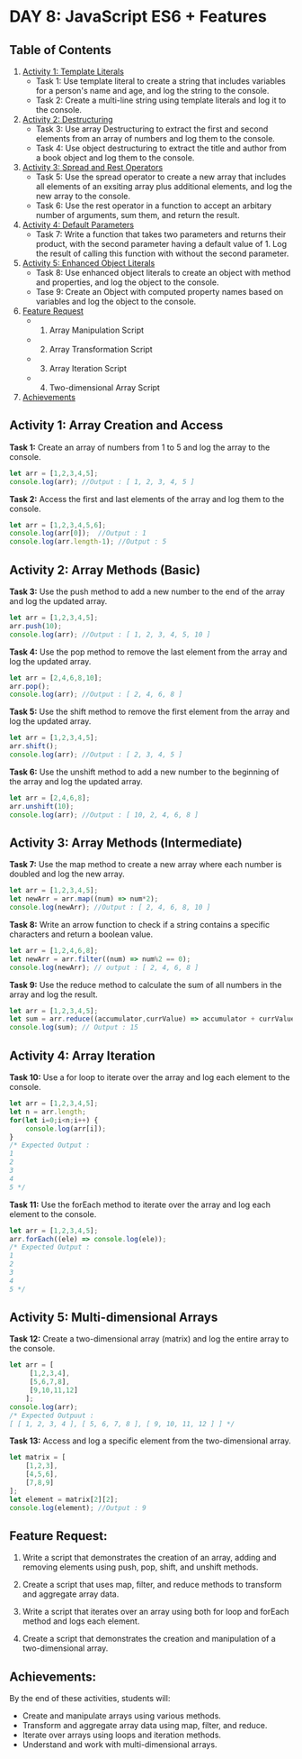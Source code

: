 
# DAY 8: JavaScript ES6 + Features

## Table of Contents

1. [Activity 1: Template Literals](#activity-1-template-literals)
   - Task 1: Use template literal to create a string that includes variables for a person's name and age, and log the string to the console.
   - Task 2: Create a multi-line string using template literals and log it to the console.
2. [Activity 2: Destructuring](#activity-2-destructuring)
   - Task 3: Use array Destructuring to extract the first and second elements from an array of numbers and log them to the console.
   - Task 4: Use object destructuring to extract the title and author from a book object and log them to the console.
3. [Activity 3: Spread and Rest Operators](#activity-3-spread-and-rest-operators)
   - Task 5: Use the spread operator to create a new array that includes all elements of an exsiting array plus additional elements, and log the new array to the console.
   - Task 6: Use the rest operator in a function to accept an arbitary number of arguments, sum them, and return the result.
4. [Activity 4: Default Parameters](#activity-4-default-parameters)
   - Task 7: Write a function that takes two parameters and returns their product, with the second parameter having a default value of 1. Log the result of calling this 
             function with without the second parameter.
5. [Activity 5: Enhanced Object Literals](#activity-5-multi-dimensional-arrays)
   - Task 8: Use enhanced object literals to create an object with method and properties, and log the object to the console.
   - Tase 9: Create an Object with computed property names based on variables and log the object to the console.
6. [Feature Request](#feature-request)
   - 1. Array Manipulation Script
   - 2. Array Transformation Script
   - 3. Array Iteration Script
   - 4. Two-dimensional Array Script
7. [Achievements](#achievements)

## Activity 1: Array Creation and Access

**Task 1:** Create an array of numbers from 1 to 5 and log the array to the console.

```javascript
let arr = [1,2,3,4,5];
console.log(arr); //Output : [ 1, 2, 3, 4, 5 ]
```

**Task 2:** Access the first and last elements of the array and log them to the console.

```javascript
let arr = [1,2,3,4,5,6];
console.log(arr[0]);  //Output : 1
console.log(arr.length-1); //Output : 5
```

## Activity 2: Array Methods (Basic)

**Task 3:** Use the push method to add a new number to the end of the array and log the updated array.

```javascript
let arr = [1,2,3,4,5];
arr.push(10);
console.log(arr); //Output : [ 1, 2, 3, 4, 5, 10 ]
```

**Task 4:** Use the pop method to remove the last element from the array and log the updated array.

```javascript
let arr = [2,4,6,8,10];
arr.pop();
console.log(arr); //Output : [ 2, 4, 6, 8 ]
```

**Task 5:** Use the shift method to remove the first element from the array and log the updated array.

```javascript
let arr = [1,2,3,4,5];
arr.shift();
console.log(arr); //Output : [ 2, 3, 4, 5 ]
```

**Task 6:** Use the unshift method to add a new number to the beginning of the array and log the updated array.

```javascript
let arr = [2,4,6,8];
arr.unshift(10);
console.log(arr); //Output : [ 10, 2, 4, 6, 8 ]
```

## Activity 3: Array Methods (Intermediate)

**Task 7:** Use the map method to create a new array where each number is doubled and log the new array.

```javascript
let arr = [1,2,3,4,5];
let newArr = arr.map((num) => num*2);
console.log(newArr); //Output : [ 2, 4, 6, 8, 10 ]
```

**Task 8:** Write an arrow function to check if a string contains a specific characters and return a boolean value.

```javascript
let arr = [1,2,4,6,8];
let newArr = arr.filter((num) => num%2 == 0);
console.log(newArr); // output : [ 2, 4, 6, 8 ]
```

**Task 9:** Use the reduce method to calculate the sum of all numbers in the array and log the result.

```javascript
let arr = [1,2,3,4,5];
let sum = arr.reduce((accumulator,currValue) => accumulator + currValue)
console.log(sum); // Output : 15
```

## Activity 4: Array Iteration

**Task 10:** Use a for loop to iterate over the array and log each element to the console.

```javascript
let arr = [1,2,3,4,5];
let n = arr.length;
for(let i=0;i<n;i++) {
    console.log(arr[i]);
}
/* Expected Output : 
1
2
3
4
5 */
```

**Task 11:** Use the forEach method to iterate over the array and log each element to the console.

```javascript
let arr = [1,2,3,4,5];
arr.forEach((ele) => console.log(ele));
/* Expected Output : 
1
2
3
4
5 */
```

## Activity 5: Multi-dimensional Arrays

**Task 12:** Create a two-dimensional array (matrix) and log the entire array to the console.

```javascript
let arr = [
     [1,2,3,4],
     [5,6,7,8],
     [9,10,11,12]
    ];
console.log(arr);
/* Expected Outpuut : 
[ [ 1, 2, 3, 4 ], [ 5, 6, 7, 8 ], [ 9, 10, 11, 12 ] ] */
```

**Task 13:** Access and log a specific element from the two-dimensional array.

```javascript
let matrix = [
    [1,2,3],
    [4,5,6],
    [7,8,9]
];
let element = matrix[2][2];
console.log(element); //Output : 9
```

## Feature Request:

1. Write a script that demonstrates the creation of an array, adding and removing elements using push, pop, shift, and unshift methods.

2. Create a script that uses map, filter, and reduce methods to transform and aggregate array data.

3. Write a script that iterates over an array using both for loop and forEach method and logs each element.

4. Create a script that demonstrates the creation and manipulation of a two-dimensional array.


## Achievements:

By the end of these activities, students will:

- Create and manipulate arrays using various methods.
- Transform and aggregate array data using map, filter, and reduce.
- Iterate over arrays using loops and iteration methods.
- Understand and work with multi-dimensional arrays.
